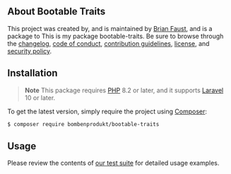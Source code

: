 ## About Bootable Traits

This project was created by, and is maintained by [Brian Faust](https://github.com/faustbrian), and is a package to This is my package bootable-traits. Be sure to browse through the [changelog](CHANGELOG.md), [code of conduct](.github/CODE_OF_CONDUCT.md), [contribution guidelines](.github/CONTRIBUTING.md), [license](LICENSE), and [security policy](.github/SECURITY.md).

## Installation

> **Note**
> This package requires [PHP](https://www.php.net/) 8.2 or later, and it supports [Laravel](https://laravel.com/) 10 or later.

To get the latest version, simply require the project using [Composer](https://getcomposer.org/):

```bash
$ composer require bombenprodukt/bootable-traits
```

## Usage

Please review the contents of [our test suite](/tests) for detailed usage examples.
